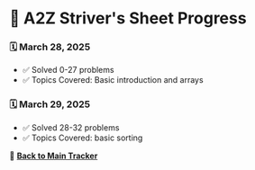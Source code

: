# 📘 A2Z Striver's Sheet Progress  

### 🗓️ March 28, 2025  
- ✅ Solved 0-27 problems
- ✅ Topics Covered: Basic introduction and arrays

### 🗓️ March 29, 2025  
- ✅ Solved 28-32 problems
- ✅ Topics Covered: basic sorting

🔄 **[Back to Main Tracker](README.md)**
